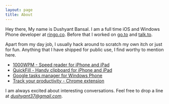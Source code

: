 ```yaml
---
layout: page
title: About
---
```


<!-- <p class="message">
  Hey there! This page is included as an example. Feel free to customize it for your own use upon downloading. Carry on!
</p>
 -->
Hey there, My name is Dushyant Bansal. I am a full time iOS and Windows Phone developer at [ringo.co](http://ringo.co). Before that I worked on [go.to](http://go.to) and [talk.to](http://talk.to).

Apart from my day job, I usually hack around to scratch my own itch or just for fun. Anything that I have shipped for public use, I find worthy to mention here.

* [1000WPM - Speed reader for iPhone and iPad](http://1000wpm.in)
* [QuickFill - Handy clipboard for iPhone and iPad](https://itunes.apple.com/us/app/quickfill/id818680907?mt=8)
* [Google tasks manager for Windows Phone](http://www.windowsphone.com/en-us/store/app/gtodo/b42b6474-ab4c-4984-b922-d4f6a9ead2b7)
* [Track your productivity - Chrome extension](https://chrome.google.com/webstore/detail/onnkllhiaannegcomgbogohfpeegdnnf)

I am always excited about interesting conversations. Feel free to drop a line at *dushyant37@gmail.com*.